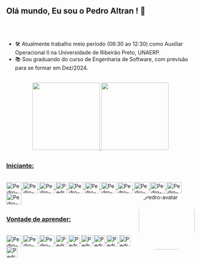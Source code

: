 ## Olá mundo, Eu sou o Pedro Altran ! 👋
<br><br>

- 🛠 Atualmente trabalho meio periodo (06:30 ao 12:30) como Auxiliar Operacional II na Universidade de Ribeirão Preto, UNAERP.
- 📚 Sou graduando do curso de Engenharia de Software, com previsão para se formar em Dez/2024.

<br>
<div align="center">
  <a href="https://github.com/pedroaltran">
  <img height="180em" src="https://github-readme-stats.vercel.app/api?username=pedroaltran&show_icons=true&theme=dark&include_all_commits=true&count_private=true"/>
  <img height="180em" src="https://github-readme-stats.vercel.app/api/top-langs/?username=pedroaltran&layout=compact&langs_count=7&theme=dark"/>
</div>

##
### Iniciante: 
<div style="display: inline_block"><br>
  <img align="center" alt="Pedro-C" height="30" width="40" src="https://cdn.jsdelivr.net/gh/devicons/devicon/icons/c/c-original.svg">
  <img align="center" alt="Pedro-C++" height="30" width="40" src="https://cdn.jsdelivr.net/gh/devicons/devicon/icons/cplusplus/cplusplus-original.svg">
  <img align="center" alt="Pedro-C#" height="30" width="40" src="https://cdn.jsdelivr.net/gh/devicons/devicon/icons/csharp/csharp-original.svg">
  <img align="center" alt="Pedro-DotNet" height="30" widht="40" src="https://cdn.jsdelivr.net/gh/devicons/devicon/icons/dotnetcore/dotnetcore-original.svg">
  <img align="center" alt="Pedro-PHP" height="30" width="40" src="https://cdn.jsdelivr.net/gh/devicons/devicon/icons/php/php-original.svg">
  <img align="center" alt="Pedro-HTML" height="30" width="40" src="https://cdn.jsdelivr.net/gh/devicons/devicon/icons/html5/html5-original.svg">
  <img align="center" alt="Pedro-CSS" height="30" width="40" src="https://cdn.jsdelivr.net/gh/devicons/devicon/icons/css3/css3-original.svg">
  <img align="center" alt="Pedro-JS" height="30" width="40" src="https://cdn.jsdelivr.net/gh/devicons/devicon/icons/javascript/javascript-original.svg">
  <img align="center" alt="Pedro-Python" height="30" width="40" src="https://cdn.jsdelivr.net/gh/devicons/devicon/icons/python/python-original.svg">
  <img align="center" alt="Pedro-SQL" height="30" width="40" src="https://cdn.jsdelivr.net/gh/devicons/devicon/icons/mysql/mysql-original-wordmark.svg"> 
  <img align="center" alt="Pedro-Java" height="30" width="40" src="https://cdn.jsdelivr.net/gh/devicons/devicon/icons/java/java-original-wordmark.svg"> 
  <img align="center" alt="Pedro-Azure" height="30" width="40" src="https://cdn.jsdelivr.net/gh/devicons/devicon/icons/azure/azure-original-wordmark.svg"> 
  <img align="right" alt="Pedro-avatar" height="150" style="border-radius:50px;" src="https://live.staticflickr.com/65535/52352736993_5e6d28436e_z.jpg">
</div>   

##
### Vontade de aprender:
<div style="display: inline_block"><br>
  <img align="center" alt="Pedro-Vue" height="30" width="40" src="https://cdn.jsdelivr.net/gh/devicons/devicon/icons/vuejs/vuejs-original.svg">
  <img align="center" alt="Pedro-TS" height="30" width="40" src="https://cdn.jsdelivr.net/gh/devicons/devicon/icons/typescript/typescript-original.svg">
  <img align="center" alt="Pedro-React" height="30" width="40" src="https://cdn.jsdelivr.net/gh/devicons/devicon/icons/react/react-original.svg">
  <img align="center" alt="Pedro-Rails" height="30" widht="40" src="https://cdn.jsdelivr.net/gh/devicons/devicon/icons/rails/rails-plain-wordmark.svg">
  <img align="center" alt="Pedro-Rust" height="30" widht="40" src="https://cdn.jsdelivr.net/gh/devicons/devicon/icons/rust/rust-plain.svg">
  <img align="center" alt="Pedro-Swift" height="30" widht="40" src="https://cdn.jsdelivr.net/gh/devicons/devicon/icons/swift/swift-original.svg">
  <img align="center" alt="Pedro-Go" height="30" widht="40" src="https://cdn.jsdelivr.net/gh/devicons/devicon/icons/go/go-original-wordmark.svg">
  <img align="center" alt="Pedro-Flutter" height="30" widht="40" src="https://cdn.jsdelivr.net/gh/devicons/devicon/icons/flutter/flutter-original.svg">
  <img align="center" alt="Pedro-Dj" height="30" widht="40" src="https://cdn.jsdelivr.net/gh/devicons/devicon/icons/django/django-plain-wordmark.svg"> 
  <img align="center" alt="Pedro-Docker" height="30" widht="40" src="https://cdn.jsdelivr.net/gh/devicons/devicon/icons/docker/docker-original-wordmark.svg"> 
</div> 
